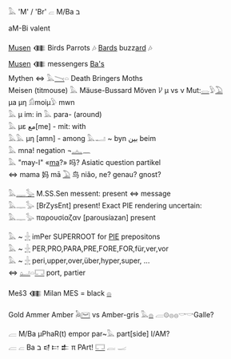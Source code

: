 𓅓 'M' / 'Br' 𓐞 M/Ba ב   
  
aM-Bi valent  
  
[Musen](Musen) 𒈪 Birds Parrots 🎶 [Bards](Ba) buzz[ard](Hor) 🎶  
[Musen](Musen) 𒈪 messengers [Ba's](Ba)  
Mythen ⇔ 𓅓[𓏱](𓏱)𓏏 Death Bringers Moths  
Meisen (titmouse) 𓅓 Mäuse-Bussard Möven 𐀖 µ vs ν Mut:[𓂋](𓂋)𓅱[𓅐](𓅐)  
μa μη 𓀁moiμ𓅱 mwn   
𓅓 μ im: in   𓅓 para- (around)  
𓅓 με مع[me] - mit: with  
𓅓𓅓 μη [amn] - among 𓅓𓂝 ~ byn بين beim  
𓅓 mna! negation ¬[𓂜](𓂜)𓈖   
𓅓 "may-I" «[ma](ma)?» 吗? Asiatic question partikel   
⇔ mama 妈 mā [𓅐](𓅐) 鸟 niǎo, ne? genau? gnost?  
  
𓅓[𓊃](𓊃)[𓅭](𓅭) M.SS.Sen   messent: present ⇔ message   
𓅓𓊃𓅭 [BrZysEnt] present! Exact PIE rendering uncertain:  
𓅓𓊃𓅭 παρουσίαζαν [parousíazan] present  
  
𓅓 ~ [𓏶](𓏶) imPer SUPERROOT for [PIE](PIE) prepositons  
𓅓 ~ [𓏶](𓏶) PER,PRO,PARA,PRE,FORE,FOR,für,ver,vor  
𓅓 ~ [𓏶](𓏶) peri,upper,over,über,hyper,super, ...  
⇔ [𓂠](𓂠)𓏏[𓉐](𓉐) port, partier  
  
Meš3 𒈪 Milan MES = black [𓐍](𓐍)  
  
  
Gold Ammer Amber 𓅉[𓋞](𓋞) vs Amber-gris 𓅓[𓐍](𓐍) 𓐝𓊗𓐍𓐍𓎡𓎡Galle?  
  
𓐝 M/Ba µPhaR(t) empor par~𓅓 part[side] I/AM?   
𓐝 𓐞 Ba ב 𒁀 𐎲 𒉺 π PArt! [𓉐](𓉐) 𓐛 𓐜   